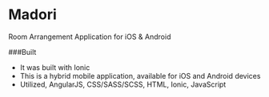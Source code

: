 # Madori
Room Arrangement Application for iOS &amp; Android

###Built
- It was built with Ionic
- This is a hybrid mobile application, available for iOS and Android devices
- Utilized, AngularJS, CSS/SASS/SCSS, HTML, Ionic, JavaScript 
